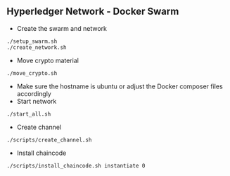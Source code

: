 ## Hyperledger Network - Docker Swarm

- Create the swarm and network
```
./setup_swarm.sh
./create_network.sh
```

- Move crypto material
```
./move_crypto.sh
```
- Make sure the hostname is ubuntu or adjust the Docker composer files accordingly
- Start network
```
./start_all.sh
```

- Create channel
```
./scripts/create_channel.sh
```

- Install chaincode
```
./scripts/install_chaincode.sh instantiate 0
```

